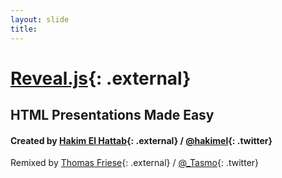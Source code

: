 ```yaml
---
layout: slide
title:
---
```


# [Reveal.js](http://lab.hakim.se/reveal-js/){: .external}

## HTML Presentations Made Easy

#### Created by [Hakim El Hattab](http://hakim.se){: .external} / [@hakimel](http://twitter.com/hakimel){: .twitter}

Remixed by [Thomas Friese](http://tasmo.rocks/){: .external} / [@_Tasmo](http://twitter.com/_Tasmo){: .twitter}
